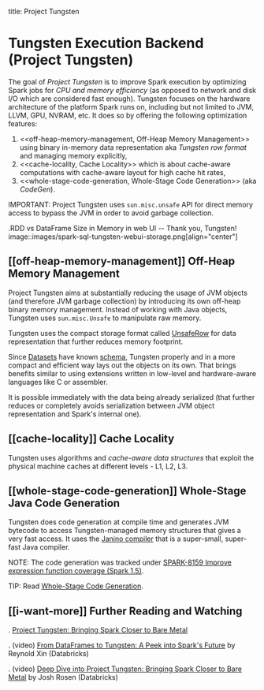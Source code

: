 title: Project Tungsten

# Tungsten Execution Backend (Project Tungsten)

The goal of *Project Tungsten* is to improve Spark execution by optimizing Spark jobs for *CPU and memory efficiency* (as opposed to network and disk I/O which are considered fast enough). Tungsten focuses on the hardware architecture of the platform Spark runs on, including but not limited to JVM, LLVM, GPU, NVRAM, etc. It does so by offering the following optimization features:

1. <<off-heap-memory-management, Off-Heap Memory Management>> using binary in-memory data representation aka *Tungsten row format* and managing memory explicitly,
2. <<cache-locality, Cache Locality>> which is about cache-aware computations with cache-aware layout for high cache hit rates,
3. <<whole-stage-code-generation, Whole-Stage Code Generation>> (aka _CodeGen_).

IMPORTANT: Project Tungsten uses `sun.misc.unsafe` API for direct memory access to bypass the JVM in order to avoid garbage collection.

.RDD vs DataFrame Size in Memory in web UI -- Thank you, Tungsten!
image::images/spark-sql-tungsten-webui-storage.png[align="center"]

## [[off-heap-memory-management]] Off-Heap Memory Management

Project Tungsten aims at substantially reducing the usage of JVM objects (and therefore JVM garbage collection) by introducing its own off-heap binary memory management. Instead of working with Java objects, Tungsten uses `sun.misc.Unsafe` to manipulate raw memory.

Tungsten uses the compact storage format called [UnsafeRow](spark-sql-UnsafeRow.md) for data representation that further reduces memory footprint.

Since [Datasets](spark-sql-Dataset.md) have known [schema](spark-sql-schema.md), Tungsten properly and in a more compact and efficient way lays out the objects on its own. That brings benefits similar to using extensions written in low-level and hardware-aware languages like C or assembler.

It is possible immediately with the data being already serialized (that further reduces or completely avoids serialization between JVM object representation and Spark's internal one).

## [[cache-locality]] Cache Locality

Tungsten uses algorithms and *cache-aware data structures* that exploit the physical machine caches at different levels - L1, L2, L3.

## [[whole-stage-code-generation]] Whole-Stage Java Code Generation

Tungsten does code generation at compile time and generates JVM bytecode to access Tungsten-managed memory structures that gives a very fast access. It uses the [Janino compiler](http://www.janino.net) that is a super-small, super-fast Java compiler.

NOTE: The code generation was tracked under [SPARK-8159 Improve expression function coverage (Spark 1.5)](https://issues.apache.org/jira/browse/SPARK-8159).

TIP: Read [Whole-Stage Code Generation](spark-sql-whole-stage-codegen.md).

## [[i-want-more]] Further Reading and Watching

. [Project Tungsten: Bringing Spark Closer to Bare Metal](https://databricks.com/blog/2015/04/28/project-tungsten-bringing-spark-closer-to-bare-metal.html)

. (video) [From DataFrames to Tungsten: A Peek into Spark's Future](https://youtu.be/VbSar607HM0) by Reynold Xin (Databricks)

. (video) [Deep Dive into Project Tungsten: Bringing Spark Closer to Bare Metal](https://youtu.be/5ajs8EIPWGI) by Josh Rosen (Databricks)
